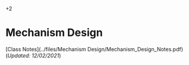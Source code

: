 +2

# Mechanism Design

[Class Notes](../files/Mechanism Design/Mechanism_Design_Notes.pdf) (*Updated: 12/02/2021*)

